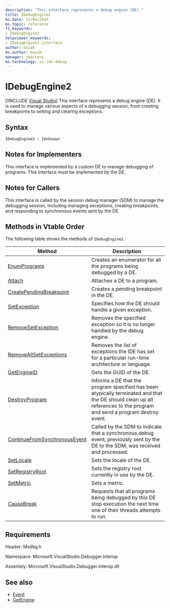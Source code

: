 ```yaml
---
description: "This interface represents a debug engine (DE)."
title: IDebugEngine2
ms.date: 11/04/2016
ms.topic: reference
f1_keywords:
- IDebugEngine2
helpviewer_keywords:
- IDebugEngine2 interface
author: maiak
ms.author: maiak
manager: jmartens
ms.technology: vs-ide-debug
---
```

# IDebugEngine2

 [!INCLUDE [Visual Studio](~/includes/applies-to-version/vs-windows-only.md)]
This interface represents a debug engine (DE). It is used to manage various aspects of a debugging session, from creating breakpoints to setting and clearing exceptions.

## Syntax

```
IDebugEngine2 : IUnknown
```

## Notes for Implementers
 This interface is implemented by a custom DE to manage debugging of programs. This interface must be implemented by the DE.

## Notes for Callers
 This interface is called by the session debug manager (SDM) to manage the debugging session, including managing exceptions, creating breakpoints, and responding to synchronous events sent by the DE.

## Methods in Vtable Order
 The following table shows the methods of `IDebugEngine2`.

|Method|Description|
|------------|-----------------|
|[EnumPrograms](../../../extensibility/debugger/reference/idebugengine2-enumprograms.md)|Creates an enumerator for all the programs being debugged by a DE.|
|[Attach](../../../extensibility/debugger/reference/idebugengine2-attach.md)|Attaches a DE to a program.|
|[CreatePendingBreakpoint](../../../extensibility/debugger/reference/idebugengine2-creatependingbreakpoint.md)|Creates a pending breakpoint in the DE.|
|[SetException](../../../extensibility/debugger/reference/idebugengine2-setexception.md)|Specifies how the DE should handle a given exception.|
|[RemoveSetException](../../../extensibility/debugger/reference/idebugengine2-removesetexception.md)|Removes the specified exception so it is no longer handled by the debug engine.|
|[RemoveAllSetExceptions](../../../extensibility/debugger/reference/idebugengine2-removeallsetexceptions.md)|Removes the list of exceptions the IDE has set for a particular run-time architecture or language.|
|[GetEngineID](../../../extensibility/debugger/reference/idebugengine2-getengineid.md)|Gets the GUID of the DE.|
|[DestroyProgram](../../../extensibility/debugger/reference/idebugengine2-destroyprogram.md)|Informs a DE that the program specified has been atypically terminated and that the DE should clean up all references to the program and send a program destroy event.|
|[ContinueFromSynchronousEvent](../../../extensibility/debugger/reference/idebugengine2-continuefromsynchronousevent.md)|Called by the SDM to indicate that a synchronous debug event, previously sent by the DE to the SDM, was received and processed.|
|[SetLocale](../../../extensibility/debugger/reference/idebugengine2-setlocale.md)|Sets the locale of the DE.|
|[SetRegistryRoot](../../../extensibility/debugger/reference/idebugengine2-setregistryroot.md)|Sets the registry root currently in use by the DE.|
|[SetMetric](../../../extensibility/debugger/reference/idebugengine2-setmetric.md)|Sets a metric.|
|[CauseBreak](../../../extensibility/debugger/reference/idebugengine2-causebreak.md)|Requests that all programs being debugged by this DE stop execution the next time one of their threads attempts to run.|

## Requirements
 Header: Msdbg.h

 Namespace: Microsoft.VisualStudio.Debugger.Interop

 Assembly: Microsoft.VisualStudio.Debugger.Interop.dll

## See also
- [Event](../../../extensibility/debugger/reference/idebugeventcallback2-event.md)
- [GetEngine](../../../extensibility/debugger/reference/idebugenginecreateevent2-getengine.md)
